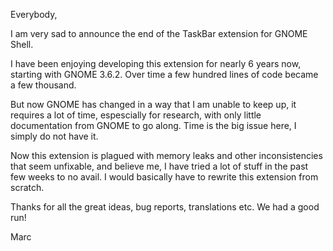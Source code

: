 Everybody,

I am very sad to announce the end of the TaskBar extension for GNOME Shell. 

I have been enjoying developing this extension for nearly 6 years now, starting with GNOME 3.6.2. Over time a few hundred lines of code became a few thousand.

But now GNOME has changed in a way that I am unable to keep up, it requires a lot of time, espescially for research, with only little documentation from GNOME to go along. Time is the big issue here, I simply do not have it.

Now this extension is plagued with memory leaks and other inconsistencies that seem unfixable, and believe me, I have tried a lot of stuff in the past few weeks to no avail. I would basically have to rewrite this extension from scratch.

Thanks for all the great ideas, bug reports, translations etc. We had a good run!

Marc

